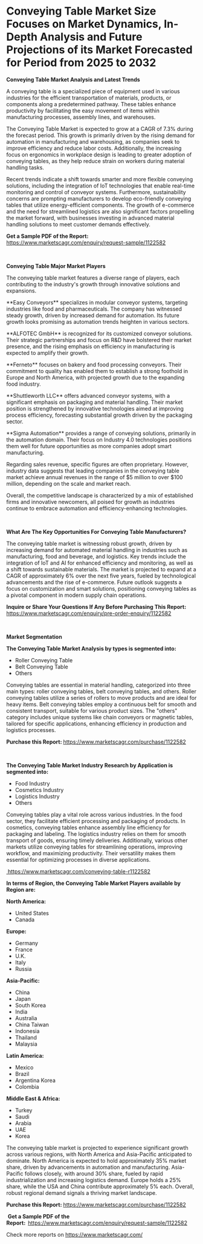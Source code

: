 <p><h1>Conveying Table Market Size Focuses on Market Dynamics, In-Depth Analysis and Future Projections of its Market Forecasted for Period from 2025 to 2032</h1></p><p><strong>Conveying Table Market Analysis and Latest Trends</strong></p>
<p><p>A conveying table is a specialized piece of equipment used in various industries for the efficient transportation of materials, products, or components along a predetermined pathway. These tables enhance productivity by facilitating the easy movement of items within manufacturing processes, assembly lines, and warehouses.</p><p>The Conveying Table Market is expected to grow at a CAGR of 7.3% during the forecast period. This growth is primarily driven by the rising demand for automation in manufacturing and warehousing, as companies seek to improve efficiency and reduce labor costs. Additionally, the increasing focus on ergonomics in workplace design is leading to greater adoption of conveying tables, as they help reduce strain on workers during material handling tasks.</p><p>Recent trends indicate a shift towards smarter and more flexible conveying solutions, including the integration of IoT technologies that enable real-time monitoring and control of conveyor systems. Furthermore, sustainability concerns are prompting manufacturers to develop eco-friendly conveying tables that utilize energy-efficient components. The growth of e-commerce and the need for streamlined logistics are also significant factors propelling the market forward, with businesses investing in advanced material handling solutions to meet customer demands effectively.</p></p>
<p><strong>Get a Sample PDF of the Report:&nbsp;</strong> <a href="https://www.marketscagr.com/enquiry/request-sample/1122582?utm_campaign=1166&utm_medium=2&utm_source=Github&utm_content=ia&utm_term=03032025&utm_id=conveying-table">https://www.marketscagr.com/enquiry/request-sample/1122582</a></p>
<p>&nbsp;</p>
<p><strong>Conveying Table Major Market Players</strong></p>
<p><p>The conveying table market features a diverse range of players, each contributing to the industry's growth through innovative solutions and expansions. </p><p>**Easy Conveyors** specializes in modular conveyor systems, targeting industries like food and pharmaceuticals. The company has witnessed steady growth, driven by increased demand for automation. Its future growth looks promising as automation trends heighten in various sectors.</p><p>**ALFOTEC GmbH** is recognized for its customized conveyor solutions. Their strategic partnerships and focus on R&D have bolstered their market presence, and the rising emphasis on efficiency in manufacturing is expected to amplify their growth.</p><p>**Ferneto** focuses on bakery and food processing conveyors. Their commitment to quality has enabled them to establish a strong foothold in Europe and North America, with projected growth due to the expanding food industry.</p><p>**Shuttleworth LLC** offers advanced conveyor systems, with a significant emphasis on packaging and material handling. Their market position is strengthened by innovative technologies aimed at improving process efficiency, forecasting substantial growth driven by the packaging sector.</p><p>**Sigma Automation** provides a range of conveying solutions, primarily in the automation domain. Their focus on Industry 4.0 technologies positions them well for future opportunities as more companies adopt smart manufacturing.</p><p>Regarding sales revenue, specific figures are often proprietary. However, industry data suggests that leading companies in the conveying table market achieve annual revenues in the range of $5 million to over $100 million, depending on the scale and market reach.</p><p>Overall, the competitive landscape is characterized by a mix of established firms and innovative newcomers, all poised for growth as industries continue to embrace automation and efficiency-enhancing technologies.</p></p>
<p>&nbsp;</p>
<p><strong>What Are The Key Opportunities For Conveying Table Manufacturers?</strong></p>
<p><p>The conveying table market is witnessing robust growth, driven by increasing demand for automated material handling in industries such as manufacturing, food and beverage, and logistics. Key trends include the integration of IoT and AI for enhanced efficiency and monitoring, as well as a shift towards sustainable materials. The market is projected to expand at a CAGR of approximately 6% over the next five years, fueled by technological advancements and the rise of e-commerce. Future outlook suggests a focus on customization and smart solutions, positioning conveying tables as a pivotal component in modern supply chain operations.</p></p>
<p><strong>Inquire or Share Your Questions If Any Before Purchasing This Report:</strong> <a href="https://www.marketscagr.com/enquiry/pre-order-enquiry/1122582?utm_campaign=1166&utm_medium=2&utm_source=Github&utm_content=ia&utm_term=03032025&utm_id=conveying-table">https://www.marketscagr.com/enquiry/pre-order-enquiry/1122582</a></p>
<p>&nbsp;</p>
<p><strong>Market Segmentation</strong></p>
<p><strong>The Conveying Table Market Analysis by types is segmented into:</strong></p>
<p><ul><li>Roller Conveying Table</li><li>Belt Conveying Table</li><li>Others</li></ul></p>
<p><p>Conveying tables are essential in material handling, categorized into three main types: roller conveying tables, belt conveying tables, and others. Roller conveying tables utilize a series of rollers to move products and are ideal for heavy items. Belt conveying tables employ a continuous belt for smooth and consistent transport, suitable for various product sizes. The "others" category includes unique systems like chain conveyors or magnetic tables, tailored for specific applications, enhancing efficiency in production and logistics processes.</p></p>
<p><strong>Purchase this Report:&nbsp;</strong><a href="https://www.marketscagr.com/purchase/1122582?utm_campaign=1166&utm_medium=2&utm_source=Github&utm_content=ia&utm_term=03032025&utm_id=conveying-table">https://www.marketscagr.com/purchase/1122582</a></p>
<p>&nbsp;</p>
<p><strong>The Conveying Table Market Industry Research by Application is segmented into:</strong></p>
<p><ul><li>Food Industry</li><li>Cosmetics Industry</li><li>Logistics Industry</li><li>Others</li></ul></p>
<p><p>Conveying tables play a vital role across various industries. In the food sector, they facilitate efficient processing and packaging of products. In cosmetics, conveying tables enhance assembly line efficiency for packaging and labeling. The logistics industry relies on them for smooth transport of goods, ensuring timely deliveries. Additionally, various other markets utilize conveying tables for streamlining operations, improving workflow, and maximizing productivity. Their versatility makes them essential for optimizing processes in diverse applications.</p></p>
<p><a href="https://www.marketscagr.com/conveying-table-r1122582?utm_campaign=1166&utm_medium=2&utm_source=Github&utm_content=ia&utm_term=03032025&utm_id=conveying-table">&nbsp;https://www.marketscagr.com/conveying-table-r1122582</a></p>
<p><strong>In terms of Region, the Conveying Table Market Players available by Region are:</strong></p>
<p>
    <p> <strong> North America: </strong>
        <ul>
            <li>United States</li>
            <li>Canada</li>
        </ul>
        </p> 
    <p> <strong> Europe: </strong>
        <ul>
            <li>Germany</li>
            <li>France</li>
            <li>U.K.</li>
            <li>Italy</li>
            <li>Russia</li>
        </ul>
        </p> 
    <p> <strong> Asia-Pacific: </strong>
        <ul>
            <li>China</li>
            <li>Japan</li>
            <li>South Korea</li>
            <li>India</li>
            <li>Australia</li>
            <li>China Taiwan</li>
            <li>Indonesia</li>
            <li>Thailand</li>
            <li>Malaysia</li>
        </ul>
        </p> 
    <p> <strong> Latin America: </strong>
        <ul>
            <li>Mexico</li>
            <li>Brazil</li>
            <li>Argentina Korea</li>
            <li>Colombia</li>
        </ul>
        </p> 
    <p> <strong> Middle East & Africa: </strong>
        <ul>
            <li>Turkey</li>
            <li>Saudi</li>
            <li>Arabia</li>
            <li>UAE</li>
            <li>Korea</li>
        </ul>
    </p>
    </p>
<p><p>The conveying table market is projected to experience significant growth across various regions, with North America and Asia-Pacific anticipated to dominate. North America is expected to hold approximately 35% market share, driven by advancements in automation and manufacturing. Asia-Pacific follows closely, with around 30% share, fueled by rapid industrialization and increasing logistics demand. Europe holds a 25% share, while the USA and China contribute approximately 5% each. Overall, robust regional demand signals a thriving market landscape.</p></p>
<p><strong>Purchase this Report: </strong><a href="https://www.marketscagr.com/purchase/1122582?utm_campaign=1166&utm_medium=2&utm_source=Github&utm_content=ia&utm_term=03032025&utm_id=conveying-table">https://www.marketscagr.com/purchase/1122582</a></p>
<p>&nbsp;<strong>Get a Sample PDF of the Report:&nbsp;&nbsp;</strong><a href="https://www.marketscagr.com/enquiry/request-sample/1122582?utm_campaign=1166&utm_medium=2&utm_source=Github&utm_content=ia&utm_term=03032025&utm_id=conveying-table">https://www.marketscagr.com/enquiry/request-sample/1122582</a></p>
<p><strong></strong></p>
<p>Check more reports on <a href="https://www.marketscagr.com/?utm_campaign=1166&utm_medium=2&utm_source=Github&utm_content=ia&utm_term=03032025&utm_id=conveying-table">https://www.marketscagr.com/</a></p>